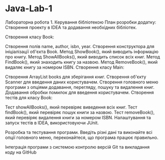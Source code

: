 # Java-Lab-1
Лабораторна робота 1. Керування бібліотекою
План розробки додатку:
Створення проекту в IDEA та додавання необхідних бібліотек.

Створення класу Book:

Створення полів name, author, isbn, year.
Створення конструктора для ініціалізації об'єкта Book.
Метод ShowBook(), який виводить інформацію про книгу.
Метод ShowAllBooks(), який виводить список всіх книг.
Метод FindBook(), який знаходить книгу за назвою.
Метод RemoveBook(), який видаляє книгу за номером ISBN.
Створення класу Main:

Створення ArrayList<Book> books для зберігання книг.
Створення об'єкту Scanner для введення даних користувачем.
Створення головного меню програми з опціями додавання, перегляду, пошуку та видалення книг.
Додавання обробки помилок для введення користувачем.
Створення тестів для класу Book:

Тест showAllBooks(), який перевіряє виведення всіх книг.
Тест findBook(), який перевіряє пошук книги за назвою.
Тест removeBook(), який перевіряє видалення книги за номером ISBN.
Налаштування та запуск тестів в IDEA, використовуючи JUnit.

Розробка та тестування програми. Введіть різні дані та виконайте всі опції головного меню, переконайтеся, що програма працює правильно.

Інтеграція програми з системою контролю версій Git та викладання коду на GitHub
